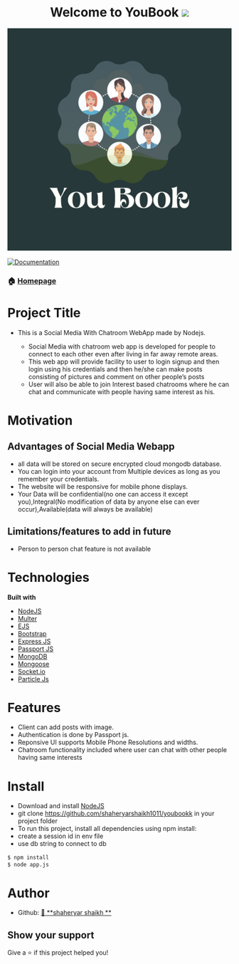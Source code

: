 <h1 align="center">Welcome to YouBook  <img src="https://media.giphy.com/media/hvRJCLFzcasrR4ia7z/giphy.gif" width="25px"></h1>
<p align="center">
 <img src="https://github.com/shaheryarshaikh1011/youbookk/blob/master/public/logo/YouBook.jpg" width=700 height=500>
</p>

<p>
  <a href="https://github.com/shaheryarshaikh1011/youbook#readme" target="_blank">
    <img alt="Documentation" src="https://img.shields.io/badge/documentation-yes-brightgreen.svg" />
  </a>
</p>

### 🏠 [Homepage](#)

# Project Title
* This is a Social Media With Chatroom WebApp made by Nodejs.

  *	 Social Media with chatroom web app is developed for people to connect to each other even after living in far away remote areas.
  *	 This web app will provide facility to user to login signup and then login using his credentials and then he/she can make posts consisting of pictures and comment on other people’s posts
  *	 User will also be able to join Interest based chatrooms where he can chat and communicate with people having same interest as his.



# Motivation

## Advantages of Social Media Webapp

* 	all data will be stored on secure encrypted cloud mongodb database.
* 	You can login into your account from Multiple devices as long as you remember your credentials.
* 	The website will be responsive for mobile phone displays.
*   Your Data will be confidential(no one can access it except you),Integral(No modification of data by anyone else can ever occur),Available(data will always be available)

## Limitations/features to add in future

* Person to person chat feature is not available

# Technologies

<b>Built with</b>

- [NodeJS](https://nodejs.org/en/)
- [Multer](https://www.npmjs.com/package/multer)
- [EJS](https://ejs.co/)
- [Bootstrap](https://getbootstrap.com/)
- [Express JS](https://expressjs.com/)
- [Passport JS](http://www.passportjs.org/)
- [MongoDB](https://www.mongodb.com/)
- [Mongoose](https://mongoosejs.com/)
- [Socket.io](https://socket.io/)
- [Particle Js](https://github.com/VincentGarreau/particles.js/)




# Features


* Client can add posts with image.
* Authentication is done by Passport js.
* Reponsive UI supports Mobile Phone Resolutions and widths.
* Chatroom functionality included where user can chat with other people having same interests

# Install

* Download and install [NodeJS](https://nodejs.org/en/)
* git clone https://github.com/shaheryarshaikh1011/youbookk in your project folder
* To run this project, install all dependencies using npm install:
* create a session id in env file
* use db string to connect to db


```
$ npm install
$ node app.js
```



# Author



* Github: [👤 **shaheryar shaikh **](https://github.com/shaheryarshaikh1011)

## Show your support

Give a ⭐️ if this project helped you!



